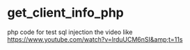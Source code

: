 # get_client_info_php
php code for test sql injection the video like https://www.youtube.com/watch?v=lrduUCM6nSI&amp;t=11s
